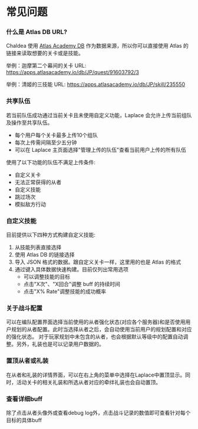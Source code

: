 # 常见问题

### 什么是 Atlas DB URL?
Chaldea 使用 [Atlas Academy DB](https://apps.atlasacademy.io/db/) 作为数据来源，所以你可以直接使用 Atlas 的链接来读取想要的关卡或是技能。

举例：迦摩第二个幕间的关卡 URL: https://apps.atlasacademy.io/db/JP/quest/91603792/3

举例：清姬的三技能 URL: https://apps.atlasacademy.io/db/JP/skill/235550

### 共享队伍
若当前队伍成功通过当前关卡且未使用自定义功能，Laplace 会允许上传当前组队及操作至共享队伍。
- 每个用户每个关卡最多上传10个组队
- 每次上传需间隔至少五分钟
- 可以在 Laplace 主页面选择"管理上传的队伍"查看当前用户上传的所有队伍

使用了以下功能的队伍不满足上传条件: 
- 自定义关卡
- 无法正常获得的从者
- 自定义技能
- 跳过场次
- 模拟敌方行动

### 自定义技能
目前提供以下四种方式构建自定义技能:

1. 从技能列表直接选择
2. 使用 Atlas DB 的链接选择
3. 导入 JSON 格式的数据。跟自定义关卡一样，这里用的也是 Atlas 的格式
4. 通过键入具体数据快速构建。目前仅列出常用选项
    - 可以调整技能的目标
    - 点击"X次"、"X回合"调整 buff 的持续时间
    - 点击"X% Rate"调整技能的成功概率

### 关于战斗配置
可以在编队配置界面选择当前使用的从者强化状态(对应各个服务器)和是否使用用户规划的从者配置。此时当选择从者之后，会自动使用当前用户的规划配置和对应的强化状态。
对于玩家规划中未包含的从者，也会根据默认等级中的配置自动调整。另外，礼装也是可以记录用户数据的。

### 置顶从者或礼装
在从者和礼装的详情界面，可以在右上角的菜单中选择在Laplace中置顶显示。同时，活动关卡的相关礼装和所选从者对应的牵绊礼装也会自动置顶。

### 查看详细buff
除了点击从者头像外或查看debug log外，点击战斗记录的数值即可查看针对每个目标的具体buff
